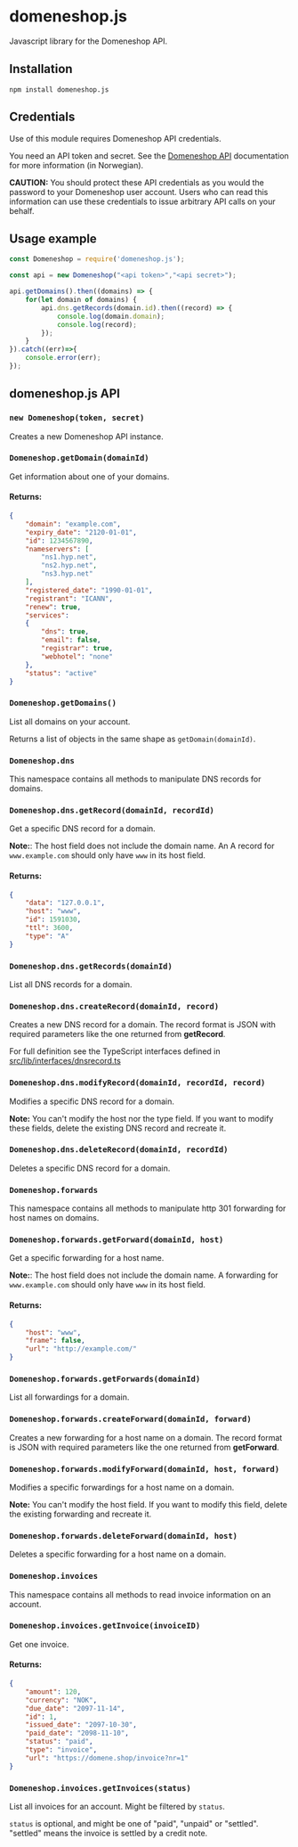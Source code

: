 # domeneshop.js

Javascript library for the Domeneshop API.

## Installation

```
npm install domeneshop.js
```

## Credentials

Use of this module requires Domeneshop API credentials.

You need an API token and secret. See the [Domeneshop API](https://api.domeneshop.no/docs/) documentation for more information (in Norwegian).

**CAUTION:** You should protect these API credentials as you would the password to your Domeneshop user account. Users who can read this information can use these credentials to issue arbitrary API calls on your behalf. 

## Usage example 

```javascript
const Domeneshop = require('domeneshop.js');

const api = new Domeneshop("<api token>","<api secret>");

api.getDomains().then((domains) => {
    for(let domain of domains) {
        api.dns.getRecords(domain.id).then((record) => {
            console.log(domain.domain);
            console.log(record);
        });
    }
}).catch((err)=>{
    console.error(err);
});
```

## domeneshop.js API

### `new Domeneshop(token, secret)`

Creates a new Domeneshop API instance.

### `Domeneshop.getDomain(domainId)`

Get information about one of your domains.

#### Returns:
```json
{
    "domain": "example.com",
    "expiry_date": "2120-01-01",
    "id": 1234567890,
    "nameservers": [ 
        "ns1.hyp.net", 
        "ns2.hyp.net", 
        "ns3.hyp.net" 
    ],
    "registered_date": "1990-01-01",
    "registrant": "ICANN",
    "renew": true,
    "services":
    { 
        "dns": true, 
        "email": false, 
        "registrar": true, 
        "webhotel": "none"
    },
    "status": "active"
}
```

### `Domeneshop.getDomains()`

List all domains on your account.

Returns a list of objects in the same shape as `getDomain(domainId)`.

### `Domeneshop.dns`

This namespace contains all methods to manipulate DNS records for domains.

### `Domeneshop.dns.getRecord(domainId, recordId)`

Get a specific DNS record for a domain.

**Note:**: The host field does not include the domain name. An A record for `www.example.com` should only have `www` in its host field.

#### Returns:
```json
{
    "data": "127.0.0.1",
    "host": "www",
    "id": 1591030,
    "ttl": 3600,
    "type": "A"
}
```

### `Domeneshop.dns.getRecords(domainId)`

List all DNS records for a domain.

### `Domeneshop.dns.createRecord(domainId, record)`

Creates a new DNS record for a domain. The record format is JSON with required parameters like the one returned from **getRecord**.

For full definition see the TypeScript interfaces defined in [src/lib/interfaces/dnsrecord.ts](src/lib/interfaces/dnsrecord.ts)

### `Domeneshop.dns.modifyRecord(domainId, recordId, record)`

Modifies a specific DNS record for a domain.

**Note:** You can't modify the host nor the type field. If you want to modify these fields, delete the existing DNS record and recreate it.

### `Domeneshop.dns.deleteRecord(domainId, recordId)`

Deletes a specific DNS record for a domain.


### `Domeneshop.forwards`

This namespace contains all methods to manipulate http 301 forwarding for host names on domains.

### `Domeneshop.forwards.getForward(domainId, host)`

Get a specific forwarding for a host name.

**Note:**: The host field does not include the domain name. A forwarding for `www.example.com` should only have `www` in its host field.

#### Returns:
```json
{
    "host": "www",
    "frame": false,
    "url": "http://example.com/"
}
```

### `Domeneshop.forwards.getForwards(domainId)`

List all forwardings for a domain.

### `Domeneshop.forwards.createForward(domainId, forward)`

Creates a new forwarding for a host name on a domain. The record format is JSON with required parameters like the one returned from **getForward**.

### `Domeneshop.forwards.modifyForward(domainId, host, forward)`

Modifies a specific forwardings for a host name on a domain.

**Note:** You can't modify the host field. If you want to modify this field, delete the existing forwarding and recreate it.

### `Domeneshop.forwards.deleteForward(domainId, host)`

Deletes a specific forwarding for a host name on a domain.


### `Domeneshop.invoices`

This namespace contains all methods to read invoice information on an account.

### `Domeneshop.invoices.getInvoice(invoiceID)`

Get one invoice.

#### Returns:
```json
{
    "amount": 120,
    "currency": "NOK",
    "due_date": "2097-11-14",
    "id": 1,
    "issued_date": "2097-10-30",
    "paid_date": "2098-11-10",
    "status": "paid",
    "type": "invoice",
    "url": "https://domene.shop/invoice?nr=1"
}
```

### `Domeneshop.invoices.getInvoices(status)`

List all invoices for an account. Might be filtered by `status`.

`status` is optional, and might be one of "paid", "unpaid" or "settled". "settled" means the invoice is settled by a credit note.
